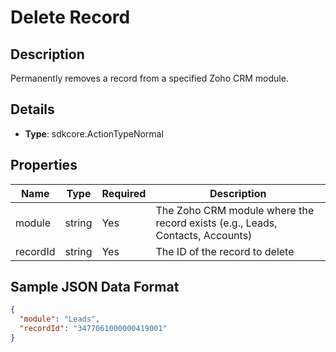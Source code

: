 # Delete Record

## Description

Permanently removes a record from a specified Zoho CRM module.

## Details

- **Type**: sdkcore.ActionTypeNormal

## Properties

| Name     | Type   | Required | Description                                                                 |
|----------|--------|----------|-----------------------------------------------------------------------------|
| module   | string | Yes      | The Zoho CRM module where the record exists (e.g., Leads, Contacts, Accounts)|
| recordId | string | Yes      | The ID of the record to delete                                              |

## Sample JSON Data Format

```json
{
  "module": "Leads",
  "recordId": "3477061000000419001"
}